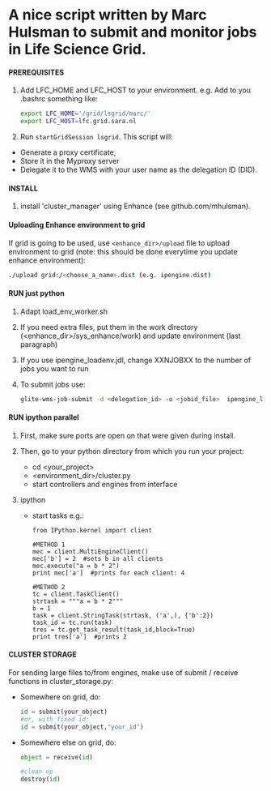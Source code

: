 # A nice script written by Marc Hulsman to submit and monitor jobs in Life Science Grid.

#### PREREQUISITES
1. Add LFC_HOME and LFC_HOST to your environment. e.g. Add to you .bashrc something like:

    ``` bash
    export LFC_HOME='/grid/lsgrid/marc/'
    export LFC_HOST=lfc.grid.sara.nl
    ```
2. Run `startGridSession lsgrid`. This script will:
  * Generate a proxy certificate,
  * Store it in the Myproxy server
  * Delegate it to the WMS with your user name as the delegation ID (DID).

#### INSTALL
1) install 'cluster_manager' using Enhance (see github.com/mhulsman).

#### Uploading Enhance environment to grid
If grid is going to be used, use `<enhance_dir>/upload` file to upload environment to grid (note: this should be done everytime you update enhance environment):

```bash
./upload grid:/<choose_a_name>.dist (e.g. ipengine.dist)
```
	
#### RUN just python

1. Adapt load_env_worker.sh
2. If you need extra files, put them in the work directory (<enhance_dir>/sys_enhance/work) and update environment (last paragraph)
3. If you use ipengine_loadenv.jdl, change XXNJOBXX to the number of jobs you want to run
4. To submit jobs use: 

	```bash
	glite-wms-job-submit -d <delegation_id> -o <jobid_file>  ipengine_loadenv.jdl
	```

#### RUN ipython parallel
1. First, make sure ports are open on <hostname of ui> that were given during install.
2. Then, go to your python directory from which you run your project:
    * cd <your_project>
    * <environment_dir>/cluster.py
    * start controllers and engines from interface
 
3. ipython
   - start tasks
   e.g.:
		```
		from IPython.kernel import client
		
		#METHOD 1
		mec = client.MultiEngineClient()
		mec['b'] = 2  #sets b in all clients
		mec.execute("a = b * 2")
		print mec['a']  #prints for each client: 4
		
		#METHOD 2
		tc = client.TaskClient()
		strtask = """a = b * 2"""
		b = 1 
		task = client.StringTask(strtask, ('a',), {'b':2})
		task_id = tc.run(task)
		tres = tc.get_task_result(task_id,block=True)
		print tres['a']  #prints 2
		```

#### CLUSTER STORAGE
For sending large files to/from engines, make use of submit / receive functions in cluster_storage.py:

* Somewhere on grid, do:

	```python
	id = submit(your_object)
	#or, with fixed id:
	id = submit(your_object,"your_id")
	```

* Somewhere else on grid, do:

	```python
	object = receive(id)    
	
	#clean up
	destroy(id)
	```
